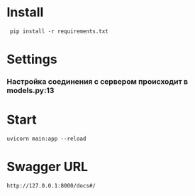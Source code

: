# Install
` pip install -r requirements.txt`

# Settings
### Настройка соединения с сервером происходит в models.py:13
# Start
`uvicorn main:app --reload`
# Swagger URL
`http://127.0.0.1:8000/docs#/`

